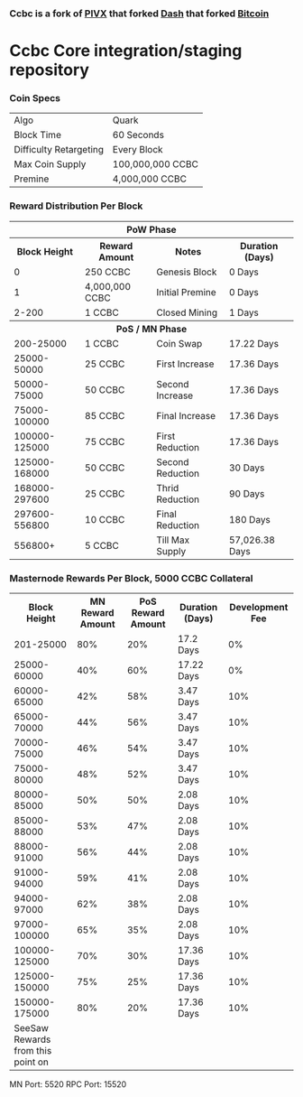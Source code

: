 ### Ccbc is a fork of [PIVX](https://github.com/PIVX-Project/PIVX) that forked [Dash](https://github.com/dashpay/dash) that forked [Bitcoin](https://github.com/bitcoin/bitcoinp)


# Ccbc Core integration/staging repository


### Coin Specs
<table>
<tr><td>Algo</td><td>Quark</td></tr>
<tr><td>Block Time</td><td>60 Seconds</td></tr>
<tr><td>Difficulty Retargeting</td><td>Every Block</td></tr>
<tr><td>Max Coin Supply </td><td>100,000,000 CCBC</td></tr>
<tr><td>Premine</td><td>4,000,000 CCBC</td></tr>
</table>


### Reward Distribution Per Block

<table>
<th colspan=4>PoW Phase</th>
<tr><th>Block Height</th><th>Reward Amount</th><th>Notes</th><th>Duration (Days)</th></tr>
<tr><td>0</td><td>250 CCBC</td><td>Genesis Block</td><td>0 Days</td></tr>
<tr><td>1</td><td>4,000,000 CCBC</td><td>Initial Premine</td><td>0 Days</td></tr>
<tr><td>2-200</td><td>1 CCBC</td><td rowspan=1>Closed Mining</td><td>1 Days</td></tr>
<tr><th colspan=4>PoS / MN Phase</th></tr>
<tr><td>200-25000</td><td>1 CCBC</td><td rowspan=1>Coin Swap</td><td>17.22 Days</td></tr>
<tr><td>25000-50000</td><td>25 CCBC</td><td rowspan=1>First Increase </td><td>17.36 Days</td></tr>
<tr><td>50000-75000</td><td>50 CCBC</td><td rowspan=1>Second Increase </td><td>17.36 Days</td></tr>
<tr><td>75000-100000</td><td>85 CCBC</td><td rowspan=1>Final Increase </td><td>17.36 Days</td></tr>
<tr><td>100000-125000</td><td>75 CCBC</td><td rowspan=1>First Reduction </td><td>17.36 Days</td></tr>
<tr><td>125000-168000</td><td>50 CCBC</td><td rowspan=1>Second Reduction </td><td>30 Days</td></tr>
<tr><td>168000-297600</td><td>25 CCBC</td><td rowspan=1>Thrid Reduction </td><td>90 Days</td></tr>
<tr><td>297600-556800</td><td>10 CCBC</td><td rowspan=1>Final Reduction </td><td>180 Days</td></tr>
<tr><td>556800+</td><td>5 CCBC</td><td rowspan=1>Till Max Supply </td><td>57,026.38 Days</td></tr>
</table>


### Masternode Rewards Per Block, 5000 CCBC Collateral

<table>
<tr><th>Block Height</th><th>MN Reward Amount</th><th>PoS Reward Amount</th><th>Duration (Days)</th><th>Development Fee</th></tr>
<tr><td>201-25000</td><td>80%</td><td>20%</td><td>17.2 Days</td><td>0%</td></tr>
<tr><td>25000-60000 </td><td>40%</td><td>60%</td><td>17.22 Days</td><td>0%</td></tr>
<tr><td>60000-65000 </td><td>42%</td><td>58%</td><td>3.47 Days</td><td>10%</td></tr>
<tr><td>65000-70000 </td><td>44%</td><td>56%</td><td>3.47 Days</td><td>10%</td></tr>
<tr><td>70000-75000 </td><td>46%</td><td>54%</td><td>3.47 Days</td><td>10%</td></tr>
<tr><td>75000-80000 </td><td>48%</td><td>52%</td><td>3.47 Days</td><td>10%</td></tr>
<tr><td>80000-85000 </td><td>50%</td><td>50%</td><td>2.08 Days</td><td>10%</td></tr>
<tr><td>85000-88000 </td><td>53%</td><td>47%</td><td>2.08 Days</td><td>10%</td></tr>
<tr><td>88000-91000 </td><td>56%</td><td>44%</td><td>2.08 Days</td><td>10%</td></tr>
<tr><td>91000-94000 </td><td>59%</td><td>41%</td><td>2.08 Days</td><td>10%</td></tr>
<tr><td>94000-97000 </td><td>62%</td><td>38%</td><td>2.08 Days</td><td>10%</td></tr>
<tr><td>97000-100000 </td><td>65%</td><td>35%</td><td>2.08 Days</td><td>10%</td></tr>
<tr><td>100000-125000 </td><td>70%</td><td>30%</td><td>17.36 Days</td><td>10%</td></tr>
<tr><td>125000-150000 </td><td>75%</td><td>25%</td><td>17.36 Days</td><td>10%</td></tr>
<tr><td>150000-175000 </td><td>80%</td><td>20%</td><td>17.36 Days</td><td>10%</td></tr>
<tr><td>SeeSaw Rewards from this point on</td></tr>
</table>

MN Port: 5520
RPC Port: 15520
